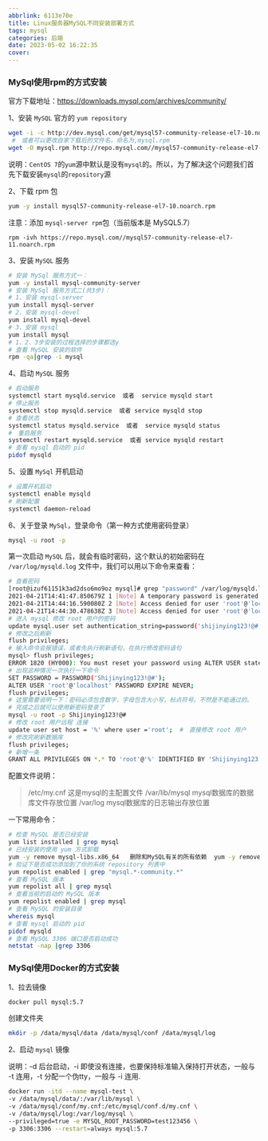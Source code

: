 ```yaml
---
abbrlink: 6113e70e
title: Linux服务器MySQL不同安装部署方式
tags: mysql
categories: 后端
date: 2023-05-02 16:22:35
cover:
---
```

### MySql使用rpm的方式安装

官方下载地址：https://downloads.mysql.com/archives/community/

1、安装 `MySQL` 官方的 `yum repository`

```bash
wget -i -c http://dev.mysql.com/get/mysql57-community-release-el7-10.noarch.rpm
 #　或者可以更改自家下载后的文件名，命名为,mysql.rpm
wget -O mysql.rpm http://repo.mysql.com//mysql57-community-release-el7-10.noarch.rpm
```

说明：`CentOS 7`的`yum`源中默认是没有`mysql`的。所以，为了解决这个问题我们首先下载安装`mysql`的`repository`源

2、下载 rpm 包

```bash
yum -y install mysql57-community-release-el7-10.noarch.rpm
```

注意：添加 `mysql-server rpm`包（当前版本是 MySQL5.7）

`rpm -ivh https://repo.mysql.com//mysql57-community-release-el7-11.noarch.rpm`

3、安装 `MySQL` 服务 

```bash
# 安装 MySql 服务方式一：
yum -y install mysql-community-server
# 安装 MySql 服务方式二(共3步)：
# 1、安装 mysql-server
yum install mysql-server
# 2、安装 mysql-devel
yum install mysql-devel
# 3、安装 mysql
yum install mysql
# 1、2、3步安装的过程选择的步骤都选y
# 查看 MySQL 安装的软件
rpm -qa|grep -i mysql
```

4、启动 `MySQL` 服务

```bash
# 启动服务 
systemctl start mysqld.service  或者  service mysqld start
# 停止服务
systemctl stop mysqld.service  或者 service mysqld stop
# 查看状态
systemctl status mysqld.service  或者  service mysqld status
#　重启服务
systemctl restart mysqld.service  或者 service mysqld restart
# 查看 mysql 启动的 pid
pidof mysqld
```

5、设置 `MySql` 开机启动

```bash
# 设置开机启动
systemctl enable mysqld
# 刷新配置
systemctl daemon-reload
```

6、关于登录 `MySql`，登录命令（第一种方式使用密码登录）

```bash
mysql -u root -p 
```

第一次启动 `MySQL` 后，就会有临时密码，这个默认的初始密码在 `/var/log/mysqld.log` 文件中，我们可以用以下命令来查看：

```bash
# 查看密码
[root@izuf61151k3ad2dso6mo9oz mysql]# grep "password" /var/log/mysqld.log
2021-04-21T14:41:47.850679Z 1 [Note] A temporary password is generated for root@localhost: Tt;vkIhrd71?
2021-04-21T14:44:16.590080Z 2 [Note] Access denied for user 'root'@'localhost' (using password: YES)
2021-04-21T14:44:30.478638Z 3 [Note] Access denied for user 'root'@'localhost' (using password: YES)
# 进入 mysql 修改 root 用户的密码
update mysql.user set authentication_string=password('shijinying123!@#') where user='root';
# 修改之后刷新
flush privileges;
# 输入命令会报错误，或者先执行刷新语句，在执行修改密码语句
mysql> flush privileges;
ERROR 1820 (HY000): You must reset your password using ALTER USER statement before executing this statement.
# 出现这种情况一次执行一下命令
SET PASSWORD = PASSWORD('Shijinying123!@#');
ALTER USER 'root'@'localhost' PASSWORD EXPIRE NEVER;
flush privileges;
# 这里需要说明一下：密码必须包含数字，字母包含大小写，标点符号。不然是不能通过的。
# 完成之后就可以使用新密码登录了
mysql -u root -p Shijinying123!@#
# 修改 root 用户远程 连接
update user set host = '%' where user ='root';  #　直接修改 root 用户
# 修改完刷新数据库
flush privileges;
# 新增一条
GRANT ALL PRIVILEGES ON *.* TO 'root'@'%' IDENTIFIED BY 'Shijinying123!@#' WITH GRANT OPTION;
```

配置文件说明：

> /etc/my.cnf 这是mysql的主配置文件
> /var/lib/mysql mysql数据库的数据库文件存放位置
> /var/log mysql数据库的日志输出存放位置

一下常用命令：

```bash
# 检查 MySQL 是否已经安装
yum list installed | grep mysql
# 已经安装的使用 yum 方式卸载
yum -y remove mysql-libs.x86_64   删除和MySQL有关的所有依赖  yum -y remove mysql*
# 验证下是否成功添加到了你的系统 repository 列表中
yum repolist enabled | grep "mysql.*-community.*" 
# 查看 MySQL 版本
yum repolist all | grep mysql
# 查看当前的启动的 MySQL 版本
yum repolist enabled | grep mysql
# 查看 MySQL 的安装目录
whereis mysql
# 查看 mysql 启动的 pid
pidof mysqld
# 查看 MySQL 3306 端口是否启动成功
netstat -nap |grep 3306
```

### MySql使用Docker的方式安装

1、拉去镜像

```bash
docker pull mysql:5.7
```

创建文件夹

```bash
mkdir -p /data/mysql/data /data/mysql/conf /data/mysql/log
```

2、启动 `mysql` 镜像

说明：-d 后台启动，-i 即使没有连接，也要保持标准输入保持打开状态，一般与 -t 连用，-t 分配一个伪tty，一般与 -i 连用.

```bash
docker run -itd --name mysql-test \
-v /data/mysql/data/:/var/lib/mysql \
-v /data/mysql/conf/my.cnf:/etc/mysql/conf.d/my.cnf \
-v /data/mysql/log:/var/log/mysql \
--privileged=true -e MYSQL_ROOT_PASSWORD=test123456 \
-p 3306:3306 --restart=always mysql:5.7
```






